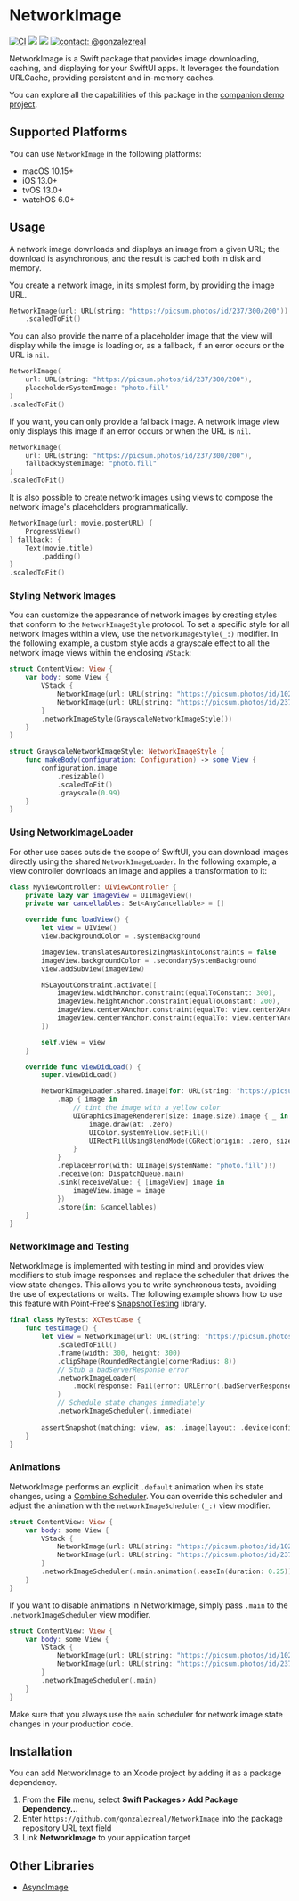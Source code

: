 # NetworkImage
[![CI](https://github.com/gonzalezreal/NetworkImage/workflows/CI/badge.svg)](https://github.com/gonzalezreal/NetworkImage/actions?query=workflow%3ACI)
[![](https://img.shields.io/endpoint?url=https%3A%2F%2Fswiftpackageindex.com%2Fapi%2Fpackages%2Fgonzalezreal%2FNetworkImage%2Fbadge%3Ftype%3Dswift-versions)](https://swiftpackageindex.com/gonzalezreal/NetworkImage)
[![](https://img.shields.io/endpoint?url=https%3A%2F%2Fswiftpackageindex.com%2Fapi%2Fpackages%2Fgonzalezreal%2FNetworkImage%2Fbadge%3Ftype%3Dplatforms)](https://swiftpackageindex.com/gonzalezreal/NetworkImage)
[![contact: @gonzalezreal](https://img.shields.io/badge/contact-@gonzalezreal-blue.svg?style=flat)](https://twitter.com/gonzalezreal)

NetworkImage is a Swift package that provides image downloading, caching, and displaying for your SwiftUI apps. It leverages the foundation URLCache, providing persistent and in-memory caches.

You can explore all the capabilities of this package in the [companion demo project](Examples/NetworkImageDemo).

## Supported Platforms

You can use `NetworkImage` in the following platforms:

* macOS 10.15+
* iOS 13.0+
* tvOS 13.0+
* watchOS 6.0+

## Usage
A network image downloads and displays an image from a given URL; the download is asynchronous, and the result is cached both in disk and memory.

You create a network image, in its simplest form, by providing the image URL.

```swift
NetworkImage(url: URL(string: "https://picsum.photos/id/237/300/200"))
    .scaledToFit()
```

You can also provide the name of a placeholder image that the view will display while the image is loading or, as a fallback, if an error occurs or the URL is `nil`.

```swift
NetworkImage(
    url: URL(string: "https://picsum.photos/id/237/300/200"),
    placeholderSystemImage: "photo.fill"
)
.scaledToFit()
```

If you want, you can only provide a fallback image. A network image view only displays this image if an error occurs or when the URL is `nil`.

```swift
NetworkImage(
    url: URL(string: "https://picsum.photos/id/237/300/200"),
    fallbackSystemImage: "photo.fill"
)
.scaledToFit()
```

It is also possible to create network images using views to compose the network image's placeholders programmatically.

```swift
NetworkImage(url: movie.posterURL) {
    ProgressView()
} fallback: {
    Text(movie.title)
        .padding()
}
.scaledToFit()
```

### Styling Network Images
You can customize the appearance of network images by creating styles that conform to the `NetworkImageStyle` protocol. To set a specific style for all network images within a view, use the `networkImageStyle(_:)` modifier. In the following example, a custom style adds a grayscale effect to all the network image views within the enclosing `VStack`:

```swift
struct ContentView: View {
    var body: some View {
        VStack {
            NetworkImage(url: URL(string: "https://picsum.photos/id/1025/300/200"))
            NetworkImage(url: URL(string: "https://picsum.photos/id/237/300/200"))
        }
        .networkImageStyle(GrayscaleNetworkImageStyle())
    }
}

struct GrayscaleNetworkImageStyle: NetworkImageStyle {
    func makeBody(configuration: Configuration) -> some View {
        configuration.image
            .resizable()
            .scaledToFit()
            .grayscale(0.99)
    }
}
```

### Using NetworkImageLoader
For other use cases outside the scope of SwiftUI, you can download images directly using the shared `NetworkImageLoader`. In the following example, a view controller downloads an image and applies a transformation to it:
  
  ```swift
  class MyViewController: UIViewController {
      private lazy var imageView = UIImageView()
      private var cancellables: Set<AnyCancellable> = []

      override func loadView() {
          let view = UIView()
          view.backgroundColor = .systemBackground

          imageView.translatesAutoresizingMaskIntoConstraints = false
          imageView.backgroundColor = .secondarySystemBackground
          view.addSubview(imageView)

          NSLayoutConstraint.activate([
              imageView.widthAnchor.constraint(equalToConstant: 300),
              imageView.heightAnchor.constraint(equalToConstant: 200),
              imageView.centerXAnchor.constraint(equalTo: view.centerXAnchor),
              imageView.centerYAnchor.constraint(equalTo: view.centerYAnchor),
          ])

          self.view = view
      }

      override func viewDidLoad() {
          super.viewDidLoad()

          NetworkImageLoader.shared.image(for: URL(string: "https://picsum.photos/id/237/300/200")!)
              .map { image in
                  // tint the image with a yellow color
                  UIGraphicsImageRenderer(size: image.size).image { _ in
                      image.draw(at: .zero)
                      UIColor.systemYellow.setFill()
                      UIRectFillUsingBlendMode(CGRect(origin: .zero, size: image.size), .multiply)
                  }
              }
              .replaceError(with: UIImage(systemName: "photo.fill")!)
              .receive(on: DispatchQueue.main)
              .sink(receiveValue: { [imageView] image in
                  imageView.image = image
              })
              .store(in: &cancellables)
      }
  }
```

### NetworkImage and Testing
NetworkImage is implemented with testing in mind and provides view modifiers to stub image responses and replace the scheduler that drives the view state changes. This allows you to write synchronous tests, avoiding the use of expectations or waits. The following example shows how to use this feature with Point-Free's [SnapshotTesting](https://github.com/pointfreeco/swift-snapshot-testing) library.

```swift
final class MyTests: XCTestCase {
    func testImage() {
        let view = NetworkImage(url: URL(string: "https://picsum.photos/id/237/300/200")!)
            .scaledToFill()
            .frame(width: 300, height: 300)
            .clipShape(RoundedRectangle(cornerRadius: 8))
            // Stub a badServerResponse error
            .networkImageLoader(
                .mock(response: Fail(error: URLError(.badServerResponse) as Error))
            )
            // Schedule state changes immediately
            .networkImageScheduler(.immediate)
        
        assertSnapshot(matching: view, as: .image(layout: .device(config: .iPhoneSe)))
    }
}
```

### Animations
NetworkImage performs an explicit `.default` animation when its state changes, using a [Combine Scheduler](https://developer.apple.com/documentation/combine/scheduler). You can override this scheduler and adjust the animation with the `networkImageScheduler(_:)` view modifier.

```swift
struct ContentView: View {
    var body: some View {
        VStack {
            NetworkImage(url: URL(string: "https://picsum.photos/id/1025/300/200"))
            NetworkImage(url: URL(string: "https://picsum.photos/id/237/300/200"))
        }
        .networkImageScheduler(.main.animation(.easeIn(duration: 0.25)))
    }
}
```

If you want to disable animations in NetworkImage, simply pass `.main` to the `.networkImageScheduler` view modifier.

```swift
struct ContentView: View {
    var body: some View {
        VStack {
            NetworkImage(url: URL(string: "https://picsum.photos/id/1025/300/200"))
            NetworkImage(url: URL(string: "https://picsum.photos/id/237/300/200"))
        }
        .networkImageScheduler(.main)
    }
}
```

Make sure that you always use the `main` scheduler for network image state changes in your production code. 

## Installation
You can add NetworkImage to an Xcode project by adding it as a package dependency.
1. From the **File** menu, select **Swift Packages › Add Package Dependency…**
1. Enter `https://github.com/gonzalezreal/NetworkImage` into the package repository URL text field
1. Link **NetworkImage** to your application target

## Other Libraries
* [AsyncImage](https://github.com/V8tr/AsyncImage)
